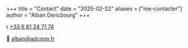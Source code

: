 +++
title = "Contact"
date = "2025-02-22"
aliases = ["me-contacter"]
author = "Alban Dericbourg"
+++

📞 <span itemprop="telephone">[+33 6 61 24 71 74](tel:+33661247174)</span>

📧 [alban@adcoop.fr](mailto:alban@adcoop.fr)